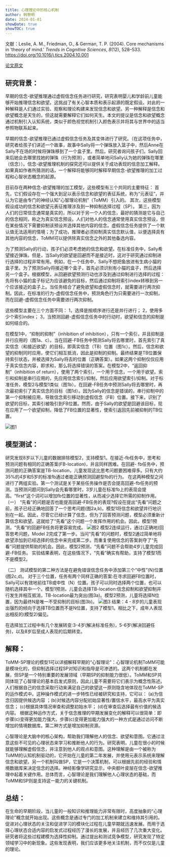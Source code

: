 ```yaml
---
title: 心理理论中的核心机制
author: 韩黎明
date: 2024-01-01
showDate: true
showTOC: true
---
```

文献：Leslie, A. M., Friedman, O., & German, T. P. (2004). Core mechanisms in ‘theory of mind.’ _Trends in Cognitive Sciences_, _8_(12), 528–533. https://doi.org/10.1016/j.tics.2004.10.001


[论文原文](../Source_Files/2024-01-01-HLM.pdf)


## 研究背景：
早期的信念-欲望推理通过虚假信念任务进行研究，研究表明婴儿和学龄前儿童能够开始推理信念和欲望。这挑战了有关心智本质和表示起源的既定假设。对此的一种解释是人们通过实验、观察和理论构建来发现信念和欲望。另一种解释是信念和欲望概念是天生的，但这就需要解释它们如何天生。本文的提议是信念和欲望概念通过机制引入认知系统，类似于颜色视觉机制引入颜色表示并将其与世界中的适当参照物联系起来。

早期的信念-欲望推理已通过虚假信念任务及其变体进行了研究。（在这项任务中，研究者给孩子们讲述一个故事，故事中Sally将一个弹珠放入篮子中，然后Anne在Sally不在场的时候将弹珠移到了一个盒子里。然后，研究者询问孩子们，Sally回来后她会去哪里找她的弹珠（行为预测），或者简单地问Sally认为她的弹珠在哪里（信念））。信念-欲望推理机制的探究还可以提供关于成功表现的信息加工解释。如果真如作者所猜测的话，一个解释将能够同时解释早期信念-欲望推理的加工过程和心智状态概念的起源。

目前存在两种信念-欲望推理的加工模型，这些模型有三个共同的主要特征：
首先，它们假设存在一个强大到足以表示信念和欲望的表征系统，称为“元表征”，并认为它是由专门的神经认知“心智理论机制”（ToMM）引入的。
其次，这些模型假设成功的信念和欲望元表征推理涉及到一种抑制选择过程（SP）。
第三，因为人们的日常信念通常是真实的，所以对于另一个人的信念，最好的猜测是它与自己的信念相同，称之为真实信念预设。人们对他人的信念通常使用真实信念预设，但在某些情况下需要抑制该预设并选择其他内容的信念。虚假信念任务提供了一个默认值无法适用的情境；为了成功，推理者必须抑制真实信念默认值，以便选择具有其他内容的信念，ToMM可以提供除真实信念之外的其他备选内容。

为了预测Sally的行动，孩子们必须考虑她的信念和欲望。在标准任务中，Sally希望接近弹珠。但是，当Sally的欲望是回避而不是接近时，这对于研究通过抑制进行选择的过程非常有用。例如，在一个任务中，Sally不想把鱼放进有生病小猫的盒子里。为了预测Sally将接近哪个盒子，首先必须识别有小猫的盒子，然后选择另一个盒子。根据模型，从回避欲望预测行动也涉及到通过抑制进行选择的过程：先将有小猫的盒子标记为应该避免的目标，然后通过抑制将索引index转移到另一个应该接近的盒子上。当任务结合了避免欲望和虚假信念时，就需要进行两次抑制。因此，在标准的行为-虚假信念任务中，预测角色行为只需要进行一次抑制，而在回避-虚假信念任务中需要进行两次抑制。

这些模型主要在三个方面不同：
1，选择是按顺序进行还是并行进行；
2，使用多少个索引index；
3，当预测回避-虚假信念任务中的行动时，欲望和信念的抑制是如何结合的。

在模型1中，“抑制的抑制”（inhibition of inhibition），只有一个索引，并且抑制是并行应用的（图1a、c）。当在回避-FB任务中预测Sally将去哪里时，首先索引了真实信念（和接近欲望）的目标，即真实信念（TB）位置（图1c）。然后，信念和欲望的抑制同时应用，使它们相互抵消，因此是抑制的抑制。最终结果是TB位置保持索引状态，并被选择为Sally将去的位置（正确答案）。如果这两个抑制仅仅应用于真实信念内容，即求和，那么将选择错误的答案。在模型2中，“返回抑制”（inhibition of return），使用了两个索引，一个用于信念，一个用于欲望。索引和抑制是串行应用的，先应用信念索引/抑制，然后应用欲望索引/抑制。对于标准任务，模型2与模型1类似（图1b）。在回避-FB任务中预测Sally将去哪里时，再次最初索引了真实信念的目标（图1d）。因为Sally的信念是错误的，串行抑制中的第一个抑制被应用，导致信念索引移动到虚假信念（FB）位置。接下来，识别了欲望的目标，其索引被吸引到FB位置。然而，由于Sally的欲望是回避该目标，现在应用了一个欲望抑制，降低了FB位置的显著性，使索引返回先前被抑制的TB位置。

![图1](../Supporting_Information/2024-01-01-HLM-Fig1.png)
## 模型测试：
研究发现8岁以下儿童的数据排除模型2，支持模型1。在接近-fb任务中，思考和预测问题有相同的正确答案(FB-location)，并且同样困难。在回避- fb任务中，预测问题的正确答案是TB-location，儿童发现这比思考问题要困难得多。只有大约35%的4岁和5岁的标准fb通过者能正确预测回避型fb的行为。
在这两种模型之间进行了两组实验。第一个测试是关于某些任务操作是否会提高回避-fb任务的预测。当预测问题问到Sally会先看哪里时，3岁儿童在标准fb上的表现会提高。“first”这个词可以增加fb位置的显著性，从而减少选择它所需的抑制作用。
（一）
“先看”的问题是否也能提高回避-FB任务的表现?假设在提出“先看”问题之前，孩子已经正确地回答了一个思考问题(图2a,b)。模型1将信念和欲望并行地识别在一起。因此，尽管它已经计算了信念，但为了回答预测问题，模型必须重新计算信念和欲望。这就给了“先看”这个问题一个发挥作用的机会。因此，模型1预测，“先看”的回避FB任务将更容易完成。
![图2](../Supporting_Information/2024-01-01-HLM-Fig2.png)
模型2连续运行，通过(正确地)回答思考问题，Model 2完成了第一步。当问“先看”的问题时，模型2通过简单地将欲望添加到已经选择的信念中来完成第二步。而重复使用信念的答案剥夺了“先看”问题提供帮助的机会。因此，模型2预测，“先看”问题不会帮助4岁儿童完成回避-FB任务。
实验结果表明，在这些情况下，“先看”确实有帮助，支持了模型1而不是模型2。

（二）
测试模型的第二种方法是在避免错误信念任务中添加第三个“中性”(N)位置(图2c,d)。
对于三个位置，任务有两个同样正确的答案:在寻求回避FB位置时，Sally可以有效地前往TB或中性（N）位置。孩子可以同时选择两个位置，也可以随机选择其中一个。模型1预测，儿童会选择TB-location:信念抑制和欲望抑制并行发生并相互抵消，TB-location最为突出(图3a)。模型2预测，儿童将选择N位置，因为最终N是唯一不受抑制的目标(图3b)。
![图3](../Supporting_Information/2024-01-01-HLM-Fig3.png)
结果：4 - 8岁的儿童表现出强烈的倾向于选择TB位置而不是N位置，支持了模型1。相比之下，成年人表现出相反的(模型2)偏见。

在选择加工过程中有几个发展转变:3-4岁(解决标准任务)，5-6岁(解决回避任务)，以及8岁后至成人表现的后期转变。

## 解释：
ToMM-SP理论的模型1可以详细解释早期的“心智理论”：心智理论机制ToMM可能是模块化的，但抑制选择过程SP对知识和指导是可渗透的。这两个机制都在发展，但SP是一个特别重要的发展领域（早期SP的抑制能力很低）。ToMM和SP共同体现了心智理论的基本启发式原则，因此儿童不需要将它们表示为概念性陈述。
人们根据自己的信念采取行动来满足自己的欲望这一原则隐含地体现在ToMM-SP的运作模式中。这种操作模式的进一步特性已经被研究和支持，它可以：
(a)为信念归因提供候选内容
；(b)对候选内容分配初始显著性/置信水平，最高水平为真实信念；
(c)根据具体情况审查和调整初始水平；
(d)在审查后选择最有价值的候选内容。
根据这种运作方式，关于信念推理的早期发展变化的解释可以很简单：即步骤(c)变得更加能力强大。步骤(c)变得更加能力强大的一种方式是通过访问不断增加的情境数据库。第二种方式是增加抑制资源。

心智理论是大脑中的核心架构，帮助我们理解他人的信念、欲望和意图。它通过注意这些不可见的心理状态来学习和推断他人的行为。研究表明，儿童在很小的时候就能够理解虚假信念，并注意到他人的观点和意图。这种理解是由一个被称为ToMM的认知机制驱动的，它开始在儿童的第二年发展，并使用元表示系统来理解信念和欲望。另一个机制叫做SP，它是一个决策机制，可以根据先前的经验和情境数据库来决定信念的选择。神经影像学研究显示，中央额叶皮层在信念-欲望推理中起着关键作用。总体而言，心智理论是我们理解他人心理状态的基础，而ToMM和SP则是支持这一能力的关键机制。

## 总结：
在生命的早期阶段，当儿童的一般知识和推理能力非常有限时，高度抽象的“心理理论”概念就开始出现。这些概念是通过专门的加工机制来建立和维持其引用的。促进对心理状态的关注和促进学习的模块化过程在儿童早期就迅速发展。而用于选择心理状态合适内容的启发式过程经历了漫长的发展，并且经历了几次重大变化。研究者将这些过程建模为选择性抑制。通过提出和测试竞争模型，研究发现了特定领域学习中的新现象。这些发现表明，我们应该更多地关注机制，而不仅仅是儿童的理论。







 